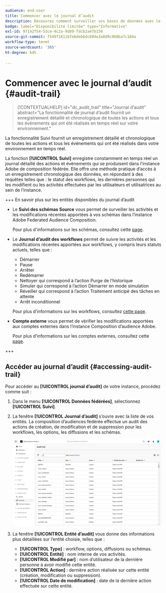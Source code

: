 ```yaml
---
audience: end-user
title: Commencer avec le journal d’audit
description: Découvrez comment surveiller vos bases de données avec le journal d’audit
badge: label="Disponibilité limitée" type="Informative"
exl-id: 97142f54-53ce-4c2a-9d89-fdcb2a47b159
source-git-commit: f549f1611bfe6deb6dc684e3a0d9c968ba7c184a
workflow-type: tm+mt
source-wordcount: '365'
ht-degree: 64%

---
```


# Commencer avec le journal d’audit {#audit-trail}

>[!CONTEXTUALHELP]
>id="dc_audit_trail"
>title="Journal d’audit"
>abstract="La fonctionnalité de journal d’audit fournit un enregistrement détaillé et chronologique de toutes les actions et tous les événements qui ont été réalisés en temps réel sur votre environnement."

La fonctionnalité Suivi fournit un enregistrement détaillé et chronologique de toutes les actions et tous les événements qui ont été réalisés dans votre environnement en temps réel.

La fonction **[!UICONTROL Suivi]** enregistre constamment en temps réel un journal détaillé des actions et événements qui se produisent dans l’instance Adobe de composition fédérée. Elle offre une méthode pratique d’accès à un enregistrement chronologique des données, en répondant à des requêtes telles que : le statut des workflows, les dernières personnes qui les modifient ou les activités effectuées par les utilisateurs et utilisatrices au sein de l’instance.

+++ En savoir plus sur les entités disponibles du journal d’audit

* Le **Suivi des schémas Source** vous permet de surveiller les activités et les modifications récentes apportées à vos schémas dans l’instance Adobe Federated Audience Composition.

  Pour plus d&#39;informations sur les schémas, consultez cette [page](../customer/schemas.md).

* Le **Journal d’audit des workflows** permet de suivre les activités et les modifications récentes apportées aux workflows, y compris leurs statuts actuels, telles que :

   * Démarrer
   * Pause
   * Arrêter
   * Redémarrer
   * Nettoyer qui correspond à l’action Purge de l’historique
   * Simuler qui correspond à l’action Démarrer en mode simulation
   * Réveiller qui correspond à l’action Traitement anticipé des tâches en attente
   * Arrêt inconditionnel

  Pour plus d’informations sur les workflows, consultez [cette page](../compositions/gs-compositions.md).

* **Compte externe** vous permet de vérifier les modifications apportées aux comptes externes dans l’instance Composition d’audience Adobe.

  Pour plus d’informations sur les comptes externes, consultez cette [page](../connections/federated-db.md).

+++

## Accéder au journal d’audit {#accessing-audit-trail}

Pour accéder au **[!UICONTROL journal d’audit]** de votre instance, procédez comme suit :

1. Dans le menu **[!UICONTROL Données fédérées]**, sélectionnez **[!UICONTROL Suivi]**.

1. La fenêtre **[!UICONTROL Journal d’audit]** s’ouvre avec la liste de vos entités. La composition d’audiences fédérée effectue un audit des actions de création, de modification et de suppression pour les workflows, les options, les diffusions et les schémas.

   ![](assets/audit_trail.png)

1. La fenêtre **[!UICONTROL Entité d’audit]** vous donne des informations plus détaillées sur l’entité choisie, telles que :

   * **[!UICONTROL Type]** : workflow, options, diffusions ou schémas.
   * **[!UICONTROL Entité]** : nom interne de vos activités.
   * **[!UICONTROL Modifié par]** : nom d’utilisateur de la dernière personne à avoir modifié cette entité.
   * **[!UICONTROL Action]** : dernière action réalisée sur cette entité (création, modification ou suppression).
   * **[!UICONTROL Date de modification]** : date de la dernière action effectuée sur cette entité.
